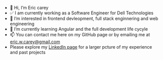- 👋 Hi, I’m Eric carey
- ✅ I am currently working as a Software Engineer for Dell Technologies
- 👀 I’m interested in frontend devleopment, full stack enginnering and web engineering
- 🌱 I’m currently learning Angular and the full development life cycyle
- 📫 You can contact me here on my GitHub page or by emailing me at [eric.w.carey@gmail.com](mailto:eric.w.carey@gmail.com)
- Please explore my [LinkedIn page](https://www.linkedin.com/in/ericcarey1/) for a larger pcture of my experience and past projects
